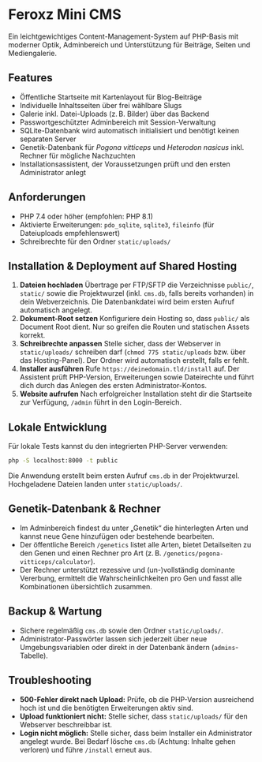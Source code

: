 # Feroxz Mini CMS

Ein leichtgewichtiges Content-Management-System auf PHP-Basis mit moderner Optik, Adminbereich und Unterstützung für Beiträge, Seiten und Mediengalerie.

## Features

- Öffentliche Startseite mit Kartenlayout für Blog-Beiträge
- Individuelle Inhaltsseiten über frei wählbare Slugs
- Galerie inkl. Datei-Uploads (z. B. Bilder) über das Backend
- Passwortgeschützter Adminbereich mit Session-Verwaltung
- SQLite-Datenbank wird automatisch initialisiert und benötigt keinen separaten Server
- Genetik-Datenbank für *Pogona vitticeps* und *Heterodon nasicus* inkl. Rechner für mögliche Nachzuchten
- Installationsassistent, der Voraussetzungen prüft und den ersten Administrator anlegt

## Anforderungen

- PHP 7.4 oder höher (empfohlen: PHP 8.1)
- Aktivierte Erweiterungen: `pdo_sqlite`, `sqlite3`, `fileinfo` (für Dateiuploads empfehlenswert)
- Schreibrechte für den Ordner `static/uploads/`

## Installation & Deployment auf Shared Hosting

1. **Dateien hochladen**
   Übertrage per FTP/SFTP die Verzeichnisse `public/`, `static/` sowie die Projektwurzel (inkl. `cms.db`, falls bereits vorhanden) in dein Webverzeichnis. Die Datenbankdatei wird beim ersten Aufruf automatisch angelegt.
2. **Dokument-Root setzen**
   Konfiguriere dein Hosting so, dass `public/` als Document Root dient. Nur so greifen die Routen und statischen Assets korrekt.
3. **Schreibrechte anpassen**
   Stelle sicher, dass der Webserver in `static/uploads/` schreiben darf (`chmod 775 static/uploads` bzw. über das Hosting-Panel). Der Ordner wird automatisch erstellt, falls er fehlt.
4. **Installer ausführen**
   Rufe `https://deinedomain.tld/install` auf. Der Assistent prüft PHP-Version, Erweiterungen sowie Dateirechte und führt dich durch das Anlegen des ersten Administrator-Kontos.
5. **Website aufrufen**
   Nach erfolgreicher Installation steht dir die Startseite zur Verfügung, `/admin` führt in den Login-Bereich.

## Lokale Entwicklung

Für lokale Tests kannst du den integrierten PHP-Server verwenden:

```bash
php -S localhost:8000 -t public
```

Die Anwendung erstellt beim ersten Aufruf `cms.db` in der Projektwurzel. Hochgeladene Dateien landen unter `static/uploads/`.

## Genetik-Datenbank & Rechner

- Im Adminbereich findest du unter „Genetik“ die hinterlegten Arten und kannst neue Gene hinzufügen oder bestehende bearbeiten.
- Der öffentliche Bereich `/genetics` listet alle Arten, bietet Detailseiten zu den Genen und einen Rechner pro Art (z. B. `/genetics/pogona-vitticeps/calculator`).
- Der Rechner unterstützt rezessive und (un-)vollständig dominante Vererbung, ermittelt die Wahrscheinlichkeiten pro Gen und fasst alle Kombinationen übersichtlich zusammen.

## Backup & Wartung

- Sichere regelmäßig `cms.db` sowie den Ordner `static/uploads/`.
- Administrator-Passwörter lassen sich jederzeit über neue Umgebungsvariablen oder direkt in der Datenbank ändern (`admins`-Tabelle).

## Troubleshooting

- **500-Fehler direkt nach Upload:** Prüfe, ob die PHP-Version ausreichend hoch ist und die benötigten Erweiterungen aktiv sind.
- **Upload funktioniert nicht:** Stelle sicher, dass `static/uploads/` für den Webserver beschreibbar ist.
- **Login nicht möglich:** Stelle sicher, dass beim Installer ein Administrator angelegt wurde. Bei Bedarf lösche `cms.db` (Achtung: Inhalte gehen verloren) und führe `/install` erneut aus.
